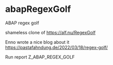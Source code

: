 # abapRegexGolf
ABAP regex golf

shameless clone of https://alf.nu/RegexGolf

Enno wrote a nice blog about it https://pastafahndung.de/2022/03/18/regex-golf/

Run report Z_ABAP_REGEX_GOLF
